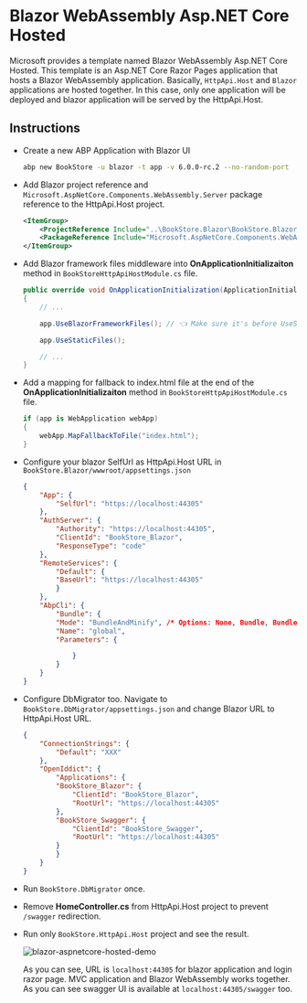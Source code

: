 # Blazor WebAssembly Asp.NET Core Hosted

Microsoft provides a template named Blazor WebAssembly Asp.NET Core Hosted. This template is an Asp.NET Core Razor Pages application that hosts a Blazor WebAssembly application. Basically, `HttpApi.Host` and `Blazor` applications are hosted together. In this case, only one application will be deployed and blazor application will be served by the HttpApi.Host.

## Instructions

- Create a new ABP Application with Blazor UI

    ```bash
    abp new BookStore -u blazor -t app -v 6.0.0-rc.2 --no-random-port
    ```

- Add Blazor project reference and `Microsoft.AspNetCore.Components.WebAssembly.Server` package reference to the HttpApi.Host project.
    ```xml
    <ItemGroup>
        <ProjectReference Include="..\BookStore.Blazor\BookStore.Blazor.csproj" />
        <PackageReference Include="Microsoft.AspNetCore.Components.WebAssembly.Server" Version="6.0.8" />
    </ItemGroup>
    ```

- Add Blazor framework files middleware into **OnApplicationInitializaiton** method in `BookStoreHttpApiHostModule.cs` file.
    ```csharp
    public override void OnApplicationInitialization(ApplicationInitializationContext context)
    {
        // ...

        app.UseBlazorFrameworkFiles(); // 👈 Make sure it's before UseStaticFiles()

        app.UseStaticFiles();

        // ...
    }
    ```

- Add a mapping for fallback to index.html file at the end of the **OnApplicationInitializaiton** method in `BookStoreHttpApiHostModule.cs` file.

    ```csharp
    if (app is WebApplication webApp)
    {
        webApp.MapFallbackToFile("index.html");
    }
    ```

- Configure your blazor SelfUrl as HttpApi.Host URL in `BookStore.Blazor/wwwroot/appsettings.json`

    ```json
    {
        "App": {
            "SelfUrl": "https://localhost:44305"
        },
        "AuthServer": {
            "Authority": "https://localhost:44305",
            "ClientId": "BookStore_Blazor",
            "ResponseType": "code"
        },
        "RemoteServices": {
            "Default": {
            "BaseUrl": "https://localhost:44305"
            }
        },
        "AbpCli": {
            "Bundle": {
            "Mode": "BundleAndMinify", /* Options: None, Bundle, BundleAndMinify */
            "Name": "global",
            "Parameters": {

                }
            }
        }
    }
    ```	

- Configure DbMigrator too. Navigate to `BookStore.DbMigrator/appsettings.json` and change Blazor URL to HttpApi.Host URL.

    ```json
    {
        "ConnectionStrings": {
            "Default": "XXX"
        },
        "OpenIddict": {
            "Applications": {
            "BookStore_Blazor": {
                "ClientId": "BookStore_Blazor",
                "RootUrl": "https://localhost:44305"
            },
            "BookStore_Swagger": {
                "ClientId": "BookStore_Swagger",
                "RootUrl": "https://localhost:44305"
            }
            }
        }
    }
    ```

- Run `BookStore.DbMigrator` once.

- Remove **HomeController.cs** from HttpApi.Host project to prevent `/swagger` redirection.

- Run only `BookStore.HttpApi.Host` project and see the result.

    ![blazor-aspnetcore-hosted-demo](blazor-aspnetcore-hosted-demo.gif)

    As you can see, URL is `localhost:44305` for blazor application and login razor page. MVC application and Blazor WebAssembly works together. As you can see swagger UI is available at `localhost:44305/swagger` too.